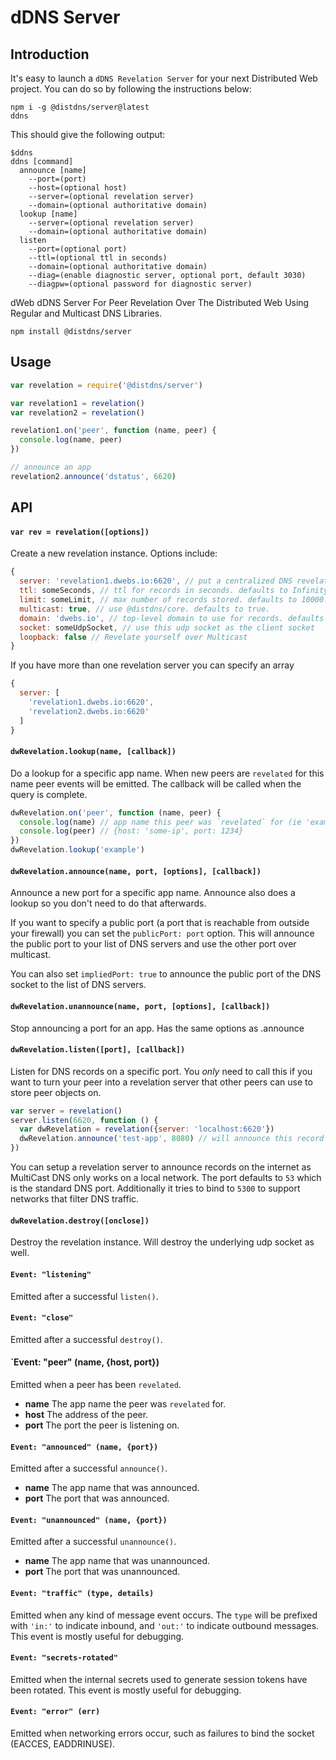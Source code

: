 # dDNS Server

## Introduction
It's easy to launch a `dDNS Revelation Server` for your next Distributed Web project. You can do so by following the instructions below:

```
npm i -g @distdns/server@latest
ddns
```

This should give the following output:

```
$ddns
ddns [command]
  announce [name]
    --port=(port)
    --host=(optional host)
    --server=(optional revelation server)
    --domain=(optional authoritative domain)
  lookup [name]
    --server=(optional revelation server)
    --domain=(optional authoritative domain)
  listen
    --port=(optional port)
    --ttl=(optional ttl in seconds)
    --domain=(optional authoritative domain)
    --diag=(enable diagnostic server, optional port, default 3030)
    --diagpw=(optional password for diagnostic server)
```

dWeb dDNS Server For Peer Revelation Over The Distributed Web Using Regular and Multicast DNS Libraries.

```
npm install @distdns/server
```

## Usage

``` js
var revelation = require('@distdns/server')

var revelation1 = revelation()
var revelation2 = revelation()

revelation1.on('peer', function (name, peer) {
  console.log(name, peer)
})

// announce an app
revelation2.announce('dstatus', 6620)
```

## API

#### `var rev = revelation([options])`

Create a new revelation instance. Options include:

``` js
{
  server: 'revelation1.dwebs.io:6620', // put a centralized DNS revelation server here
  ttl: someSeconds, // ttl for records in seconds. defaults to Infinity.
  limit: someLimit, // max number of records stored. defaults to 10000.
  multicast: true, // use @distdns/core. defaults to true.
  domain: 'dwebs.io', // top-level domain to use for records. defaults to dweb.local
  socket: someUdpSocket, // use this udp socket as the client socket
  loopback: false // Revelate yourself over Multicast
}
```

If you have more than one revelation server you can specify an array

``` js
{
  server: [
    'revelation1.dwebs.io:6620',
    'revelation2.dwebs.io:6620'
  ]
}
```

#### `dwRevelation.lookup(name, [callback])`

Do a lookup for a specific app name. When new peers are `revelated` for this name peer events will be emitted. The callback will be called when the query is complete.

``` js
dwRevelation.on('peer', function (name, peer) {
  console.log(name) // app name this peer was `revelated` for (ie 'example')
  console.log(peer) // {host: 'some-ip', port: 1234}
})
dwRevelation.lookup('example')
```

#### `dwRevelation.announce(name, port, [options], [callback])`

Announce a new port for a specific app name. Announce also does a lookup so you don't need to do that afterwards.

If you want to specify a public port (a port that is reachable from outside your firewall) you can set the `publicPort: port`
option. This will announce the public port to your list of DNS servers and use the other port over multicast.

You can also set `impliedPort: true` to announce the public port of the DNS socket to the list of DNS servers.

#### `dwRevelation.unannounce(name, port, [options], [callback])`

Stop announcing a port for an app. Has the same options as .announce

#### `dwRevelation.listen([port], [callback])`

Listen for DNS records on a specific port. You *only* need to call this if you want to turn your peer into a revelation server that other peers can use to store peer objects on.

``` js
var server = revelation()
server.listen(6620, function () {
  var dwRevelation = revelation({server: 'localhost:6620'})
  dwRevelation.announce('test-app', 8080) // will announce this record to the above revelation server
})
```

You can setup a revelation server to announce records on the internet as MultiCast DNS only works on a local network.
The port defaults to `53` which is the standard DNS port. Additionally it tries to bind to `5300` to support networks that filter DNS traffic.

#### `dwRevelation.destroy([onclose])`

Destroy the revelation instance. Will destroy the underlying udp socket as well.

#### `Event: "listening"`

Emitted after a successful `listen()`.

#### `Event: "close"`

Emitted after a successful `destroy()`.

#### `Event: "peer" (name, {host, port})

Emitted when a peer has been `revelated`.

 - **name** The app name the peer was `revelated` for.
 - **host** The address of the peer.
 - **port** The port the peer is listening on.

#### `Event: "announced" (name, {port})`

Emitted after a successful `announce()`.

 - **name** The app name that was announced.
 - **port** The port that was announced.

#### `Event: "unannounced" (name, {port})`

Emitted after a successful `unannounce()`.

 - **name** The app name that was unannounced.
 - **port** The port that was unannounced.

#### `Event: "traffic" (type, details)`

Emitted when any kind of message event occurs. The `type` will be prefixed with `'in:'` to indicate inbound, and `'out:'` to indicate outbound messages. This event is mostly useful for debugging.

#### `Event: "secrets-rotated"`

Emitted when the internal secrets used to generate session tokens have been rotated. This event is mostly useful for debugging.

#### `Event: "error" (err)`

Emitted when networking errors occur, such as failures to bind the socket (EACCES, EADDRINUSE).
